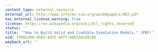 ```yaml
---
content_type: external-resource
external_url: http://www.informs-sim.org/wsc09papers/003.pdf
has_external_license_warning: true
license: https://en.wikipedia.org/wiki/All_rights_reserved
status: ''
title: '"How to Build Valid and Credible Simulation Models." (PDF)'
uid: f408e300-d583-4d35-a4ff-68b33dc68c8b
wayback_url: ''
---
```

